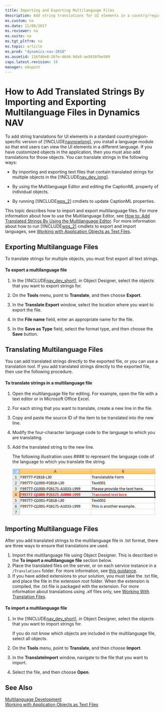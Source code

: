 ```yaml
---
title: Importing and Exporting Multilanguage Files
description: Add string translations for UI elements in a country/region-specific version, and install a language module to support viewing in different languages.
ms.custom: na
ms.date: 11/08/2017
ms.reviewer: na
ms.suite: na
ms.tgt_pltfrm: na
ms.topic: article
ms.prod: "dynamics-nav-2018"
ms.assetid: 116f40e8-26fe-46d4-9da9-ae5830fbe509
caps.latest.revision: 19
manager: edupont
---
```

# How to Add Translated Strings By Importing and Exporting Multilanguage Files in Dynamics NAV
To add string translations for UI elements in a standard country/region-specific version of [!INCLUDE[navnowlong](includes/navnowlong_md.md)], you install a language module so that end users can view the UI elements in a different language. If you have customized objects in the application, then you must also add translations for those objects. You can translate strings in the following ways:  
  
-   By importing and exporting text files that contain translated strings for multiple objects in the [!INCLUDE[nav_dev_long](includes/nav_dev_long_md.md)].  
  
-   By using the Multilanguage Editor and editing the CaptionML property of individual objects.  
  
-   By running [!INCLUDE[wps_2](includes/wps_2_md.md)] cmdlets to update CaptionML properties.  
  
 This topic describes how to import and export multilanguage files. For more information about how to use the Multilanguage Editor, see [How to: Add Translated Strings By Using the Multilanguage Editor](How-to--Add-Translated-Strings-By-Using-the-Multilanguage-Editor.md). For more information about how to run [!INCLUDE[wps_2](includes/wps_2_md.md)] cmdlets to export and import languages, see [Working with Application Objects as Text Files](Working-with-Application-Objects-as-Text-Files.md).  
  
## Exporting Multilanguage Files  
 To translate strings for multiple objects, you must first export all text strings.  
  
#### To export a multilanguage file  
  
1.  In the [!INCLUDE[nav_dev_short](includes/nav_dev_short_md.md)], in Object Designer, select the objects that you want to export strings for.  
  
2.  On the **Tools** menu, point to **Translate**, and then choose **Export**.  
  
3.  In the **Translate Export** window, select the location where you want to export the file.  
  
4.  In the **File name** field, enter an appropriate name for the file.  
  
5.  In the **Save as Type** field, select the format type, and then choose the **Save** button.  
  
## Translating Multilanguage Files  
 You can add translated strings directly to the exported file, or you can use a translation tool. If you add translated strings directly to the exported file, then use the following procedure.  
  
#### To translate strings in a multilanguage file  
  
1.  Open the multilanguage file for editing. For example, open the file with a text editor or in Microsoft Office Excel.  
  
2.  For each string that you want to translate, create a new line in the file.  
  
3.  Copy and paste the source ID of the item to be translated into the new line.  
  
4.  Modify the four-character language code to the language to which you are translating.  
  
5.  Add the translated string to the new line.  
  
     The following illustration uses \#\#\#\# to represent the language code of the language to which you translate the string.  
  
     ![Translated Strings file in Excel](media/NAV_PLAT_TranslatingStrings.png "NAV\_PLAT\_TranslatingStrings")  
  
## Importing Multilanguage Files  
After you add translated strings to the multilanguage file in .txt format, there are three ways to ensure that translations are used.

1. Import the multilanguage file using Object Designer. This is described in the **To import a multilanguage file** section below.
2. Place the translated files on the server, or on each service instance in a `/Translations` folder. For more information, see [this guidance](https://docs.microsoft.com/en-us/previous-versions/dynamicsnav-2016/dn479852(v=nav.90)).
3.  If you have added extensions to your solution, you must take the .txt file, and place the file in the extension root folder. When the extension is compiled, the .txt file is packaged with the extension. For more information about translations using .xlf files only, see [Working With Translation Files](/dynamics365/business-central/dev-itpro/developer/devenv-work-with-translation-files).
  
#### To import a multilanguage file  
  
1.  In the [!INCLUDE[nav_dev_short](includes/nav_dev_short_md.md)], in Object Designer, select the objects that you want to import strings for.  
  
     If you do not know which objects are included in the multilanguage file, select all objects.  
  
2.  On the **Tools** menu, point to **Translate**, and then choose **Import**.  
  
3.  In the **TranslateImport** window, navigate to the file that you want to import.  
  
4.  Select the file, and then choose **Open**.  
  
## See Also  
 [Multilanguage Development](Multilanguage-Development.md)   
 [Working with Application Objects as Text Files](Working-with-Application-Objects-as-Text-Files.md)